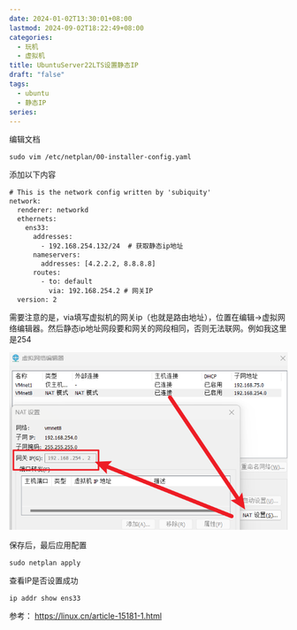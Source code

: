 ```yaml
---
date: 2024-01-02T13:30:01+08:00
lastmod: 2024-09-02T18:22:49+08:00
categories:
  - 玩机
  - 虚拟机
title: UbuntuServer22LTS设置静态IP
draft: "false"
tags:
  - ubuntu
  - 静态IP
series: 
---
```


编辑文档
```shell
sudo vim /etc/netplan/00-installer-config.yaml
```
添加以下内容
```
# This is the network config written by 'subiquity'
network:
  renderer: networkd
  ethernets:
    ens33:
      addresses:
        - 192.168.254.132/24  # 获取静态ip地址
      nameservers:
        addresses: [4.2.2.2, 8.8.8.8]
      routes:
        - to: default
          via: 192.168.254.2 # 网关IP
  version: 2
```

需要注意的是，via填写虚拟机的网关ip（也就是路由地址），位置在编辑->虚拟网络编辑器。然后静态ip地址网段要和网关的网段相同，否则无法联网。例如我这里是254

![](Pasted%20image%2020240902181639.png)


保存后，最后应用配置 
```
sudo netplan apply
```

查看IP是否设置成功
```
ip addr show ens33
```

参考： https://linux.cn/article-15181-1.html